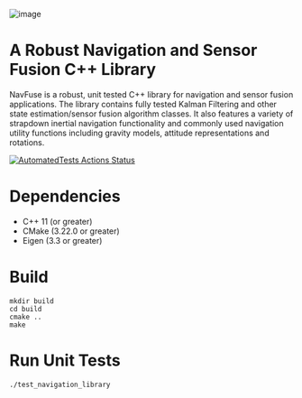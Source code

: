 ![image](https://user-images.githubusercontent.com/89047457/192758897-683c1385-aa26-4ac6-8651-56016523001a.png)

# A Robust Navigation and Sensor Fusion C++ Library
NavFuse is a robust, unit tested C++ library for navigation and sensor fusion applications. The library contains fully tested Kalman Filtering and other state estimation/sensor fusion algorithm classes. It also features a variety of strapdown inertial navigation functionality and commonly used navigation utility functions including gravity models, attitude representations and rotations.

[![AutomatedTests Actions Status](https://github.com/ParkerBarrett959/NavFuse/workflows/automated-testing.yml/badge.svg)](https://github.com/ParkerBarrett959/NavFuse/actions)

# Dependencies
* C++ 11 (or greater) <br />
* CMake (3.22.0 or greater) <br />
* Eigen (3.3 or greater) <br />

# Build
```
mkdir build
cd build
cmake ..
make
```
# Run Unit Tests
```
./test_navigation_library
```
